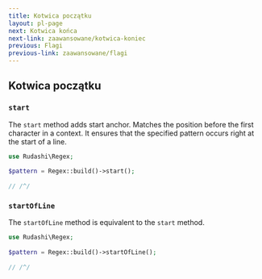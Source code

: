 ```yaml
---
title: Kotwica początku
layout: pl-page
next: Kotwica końca
next-link: zaawansowane/kotwica-koniec
previous: Flagi
previous-link: zaawansowane/flagi
---
```


## Kotwica początku

### `start`

The `start` method adds start anchor. Matches the position before the first character in a context.
It ensures that the specified pattern occurs right at the start of a line.

```php
use Rudashi\Regex;
 
$pattern = Regex::build()->start();
 
// /^/
```

### `startOfLine`

The `startOfLine` method is equivalent to the `start` method.

```php
use Rudashi\Regex;
 
$pattern = Regex::build()->startOfLine();
 
// /^/
```
